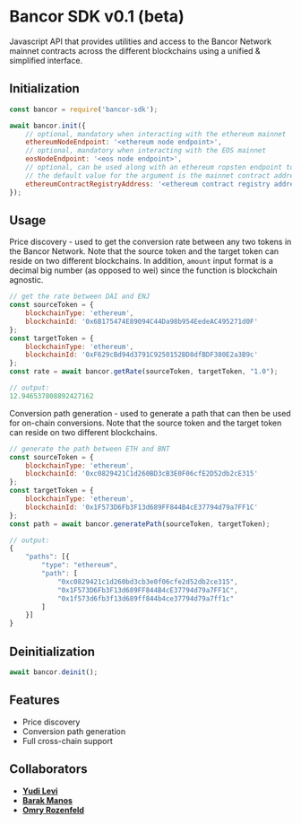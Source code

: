 # Bancor SDK v0.1 (beta)

Javascript API that provides utilities and access to the Bancor Network mainnet contracts across the different blockchains using a unified & simplified interface.

## Initialization

```js
const bancor = require('bancor-sdk');

await bancor.init({
    // optional, mandatory when interacting with the ethereum mainnet
    ethereumNodeEndpoint: '<ethereum node endpoint>',
    // optional, mandatory when interacting with the EOS mainnet
    eosNodeEndpoint: '<eos node endpoint>',
    // optional, can be used along with an ethereum ropsten endpoint to interact with the ropsten deployment of the contracts
    // the default value for the argument is the mainnet contract address 
    ethereumContractRegistryAddress: '<ethereum contract registry address>',
});
```

## Usage

Price discovery - used to get the conversion rate between any two tokens in the Bancor Network.
Note that the source token and the target token can reside on two different blockchains.
In addition, `amount` input format is a decimal big number (as opposed to wei) since the function is blockchain agnostic.

```js
// get the rate between DAI and ENJ
const sourceToken = {
    blockchainType: 'ethereum',
    blockchainId: '0x6B175474E89094C44Da98b954EedeAC495271d0F'
};
const targetToken = {
    blockchainType: 'ethereum',
    blockchainId: '0xF629cBd94d3791C9250152BD8dfBDF380E2a3B9c'
};
const rate = await bancor.getRate(sourceToken, targetToken, "1.0");

// output:
12.946537808892427162
```


Conversion path generation - used to generate a path that can then be used for on-chain conversions.
Note that the source token and the target token can reside on two different blockchains.

```js
// generate the path between ETH and BNT
const sourceToken = {
    blockchainType: 'ethereum',
    blockchainId: '0xc0829421C1d260BD3cB3E0F06cfE2D52db2cE315'
};
const targetToken = {
    blockchainType: 'ethereum',
    blockchainId: '0x1F573D6Fb3F13d689FF844B4cE37794d79a7FF1C'
};
const path = await bancor.generatePath(sourceToken, targetToken);

// output:
{
	"paths": [{
		"type": "ethereum",
		"path": [
            "0xc0829421c1d260bd3cb3e0f06cfe2d52db2ce315",
            "0x1F573D6Fb3F13d689FF844B4cE37794d79a7FF1C",
            "0x1f573d6fb3f13d689ff844b4ce37794d79a7ff1c"
        ]
	}]
}
```

## Deinitialization

```js
await bancor.deinit();
```

## Features

  * Price discovery
  * Conversion path generation
  * Full cross-chain support

## Collaborators

* **[Yudi Levi](https://github.com/yudilevi)**
* **[Barak Manos](https://github.com/barakman)**
* **[Omry Rozenfeld](https://github.com/omryr)**

